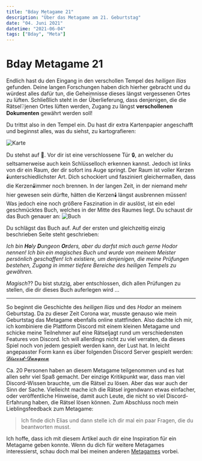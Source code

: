 ```yaml
---
title: "Bday Metagame 21"
description: "Über das Metagame am 21. Geburtstag"
date: "04. Juni 2021"
datetime: "2021-06-04"
tags: ["Bday", "Meta"]
---
```


# Bday Metagame 21
Endlich hast du den Eingang in den verschollen Tempel des *heiligen Ilias* gefunden. 
Deine langen Forschungen haben dich hierher gebracht und du würdest alles dafür tun, die Geheimnisse dieses längst vergessenen Ortes zu lüften. 
Schließlich steht in der Überlieferung, dass denjenigen, die die Rätsel:grey_question:jenen Ortes lüften werden, Zugang zu längst **verschollenen Dokumenten** gewährt werden soll!

Du trittst also in den Tempel ein. Du hast dir extra Kartenpapier angeschafft und beginnst alles, was du siehst, zu kartografieren:

![Karte](/articles/prologue_map.png)

Du stehst auf :arrow_down_small:. Vor dir ist eine verschlossene Tür :lock:, an welcher du seltsamerweise auch kein Schlüsselloch erkennen kannst. Jedoch ist links von dir ein Raum, der dir sofort ins Auge springt.
Der Raum ist voller Kerzen:candle:unterschiedlichster Art. Dich schockiert und fasziniert gleichermaßen, dass die Kerzen:candle:immer noch brennen. In der langen Zeit, in der niemand mehr hier gewesen sein dürfte, hätten die Kerzen:candle: längst ausbrennen müssen!
Was jedoch eine noch größere Faszination in dir auslöst, ist ein edel geschmücktes Buch, welches in der Mitte des Raumes liegt. Du schaust dir das Buch genauer an:
![Buch](/articles/hodor.png)

Du schlägst das Buch  auf. Auf der ersten und gleichzeitig einzig beschrieben Seite steht geschrieben:

_Ich bin **Ho**ly **D**ungeon **Or**ders, aber du darfst mich auch gerne Hodor nennen!
Ich bin ein magisches Buch und wurde von meinem Meister persönlich geschaffen!
Ich existiere, um denjenigen, die meine Prüfungen bestehen, Zugang in immer tiefere Bereiche des heiligen Tempels zu gewähren._

_Magisch_?? Du bist stutzig, aber entschlossen, dich allen Prüfungen zu stellen, die dir dieses Buch auferlegen wird ...

---

So beginnt die Geschichte des *heiligen Ilias* und des *Hodor* an meinem Geburtstag. 
Da zu dieser Zeit Corona war, musste genauso wie mein Geburtstag das Metagame ebenfalls online stattfinden. 
Also dachte ich mir, ich kombiniere die Plattform Discord mit einem kleinen Metagame und schicke meine Teilnehmer auf eine Rätseljagt rund um verschiedensten Features von Discord. 
Ich will allerdings nicht zu viel verraten, da dieses Spiel noch von jedem gespielt werden kann, der Lust hat. 
In leicht angepasster Form kann es über folgenden Discord Server gespielt werden: [𝓓𝓲𝓼𝓬𝓸𝓻𝓭-𝓓𝓾𝓷𝓰𝓮𝓸𝓷](https://discord.com/invite/4SdzCaenKs)

Ca. 20 Personen haben an diesem Metagame teilgenommen und es hat allen sehr viel Spaß gemacht. Der einzige Kritikpunkt war, dass man viel Discord-Wissen brauchte, um die Rätsel zu lösen. Aber das war auch der Sinn der Sache. Vielleicht mache ich die Rätsel irgendwann etwas einfacher, oder veröffentliche Hinweise, damit auch Leute, die nicht so viel Discord-Erfahrung haben, die Rätsel lösen können. Zum Abschluss noch mein Lieblingsfeedback zum Metagame:
> Ich finde dich Elias und dann stelle ich dir mal ein paar Fragen, die du beantworten musst.

Ich hoffe, dass ich mit diesem Artikel auch dir eine Inspiration für ein Metagame geben konnte.
Wenn du dich für weitere Metagames interessierst, schau doch mal bei meinen anderen [Metagames](/articles/t/Meta) vorbei.
